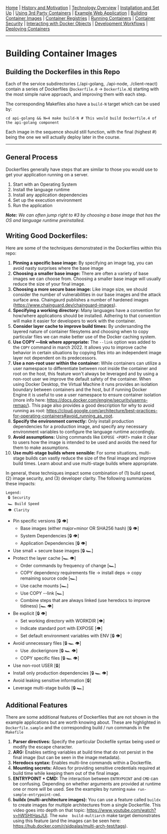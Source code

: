 [Home](../README.md) | [History and Motivation](../01-history-and-motivation/README.md)
| [Technology Overview](../02-technology-overview/README.md)
| [Installation and Set Up](../03-installation-and-set-up/README.md)
| [Using 3rd Party Containers](../04-using-3rd-party-containers/README.md)
| [Example Web Application](../05-example-web-application/README.md)
| [Building Container Images](../06-building-container-images/README.md)
| [Container Registries](../07-container-registries/README.md)
| [Running Containers](../08-running-containers/README.md)
| [Container Security](../09-container-security/README.md)
| [Interacting with Docker Objects](../10-interacting-with-docker-objects/README.md)
| [Development Workflows](../11-development-workflow/README.md)
| [Deploying Containers](../12-deploying-containers/README.md)

---

# Building Container Images

## Building the Dockerfiles in this Repo

Each of the service subdirectories (./api-golang, ./api-node, ./client-react) contain a series of Dockerfiles (`Dockerfile.0` → `Dockerfile.N`) starting with the most simple naive approach, and improving them with each step.

The corresponding Makefiles also have a `build-N` target which can be used by:

```
cd api-golang && N=4 make build-N # This would build Dockerfile.4 of the api-golang component
```

Each image in the sequence should still function, with the final (highest #) being the one we will actually deploy later in the course.

---

## General Process

Dockerfiles generally have steps that are similar to those you would use to get your application running on a server.

1) Start with an Operating System
2) Install the language runtime
3) Install any application dependencies
4) Set up the execution environment
5) Run the application

***Note:** We can often jump right to #3 by choosing a base image that has the OS and language runtime preinstalled.*

## Writing Good Dockerfiles:

Here are some of the techniques demonstrated in the Dockerfiles within this repo:

1) **Pinning a specific base image:** By specifying an image tag, you can avoid nasty surprises where the base image
2) **Choosing a smaller base image:** There are often a variety of base images we can choose from. Choosing a smaller base image will usually reduce the size of your final image.
3) **Choosing a more secure base image:** Like image size, we should consider the number of vulnerabilities in our base images and the attack surface area. Chaingaurd publishes a number of hardened images (https://www.chainguard.dev/chainguard-images).
4) **Specifying a working directory:** Many languages have a convention for how/where applications should be installed. Adhering to that convention will make it easier for developers to work with the container.
5) **Consider layer cache to improve build times:** By undersanding the layered nature of container filesytems and choosing when to copy particular files we can make better use of the Docker caching system.
6) **Use COPY —link where appropriate:** The `--link` option was added to the `COPY` command in march 2022. It allows you to improve cache behavior in certain situations by copying files into an independent image layer not dependent on its predecessors.
7) **Use a non-root user within the container:** While containers can utilize a user namespace to differentiate between root inside the container and root on the host, this feature won't always be leveraged and by using a non-root user we improve the default safety of the container. When using Docker Desktop, the Virtual Machine it runs provides an isolation boundary between containers and the host, but if running Docker Engine it is useful to use a user namespace to ensure container isolation (more info here: https://docs.docker.com/engine/security/userns-remap/). This page also provides a good description for why to avoid running as root: https://cloud.google.com/architecture/best-practices-for-operating-containers#avoid_running_as_root.
8) **Specify the environment correctly:** Only install production dependencies for a production image, and specify any necessary environment variables to configure the language runtime accordingly.
9) **Avoid assumptions:** Using commands like `EXPOSE <PORT>` make it clear to users how the image is intended to be used and avoids the need for them to make assumptions.
10) **Use multi-stage builds where sensible:** For some situations, multi-stage builds can vastly reduce the size of the final image and improve build times. Learn about and use multi-stage builds where appropriate.

In general, these techniques impact some combination of (1) build speed, (2) image security, and (3) developer clarity. The following summarizes these impacts:

```
Legend:
 🔒 Security
 🏎️ Build Speed
 👁️ Clarity
```
- Pin specific versions [🔒 👁️]
  - Base images (either major+minor OR SHA256 hash) [🔒 👁️]
  - System Dependencies [🔒 👁️]
  - Application Dependencies [🔒 👁️]
- Use small + secure base images [🔒 🏎️]
- Protect the layer cache [🏎️ 👁️]
  - Order commands by frequency of change [🏎️]
  - COPY dependency requirements file → install deps → copy remaining source code [🏎️]
  - Use cache mounts [🏎️]
  - Use COPY --link [🏎️]
  - Combine steps that are always linked (use heredocs to improve tidiness) [🏎️ 👁️]
- Be explicit [🔒 👁️]
  - Set working directory with WORKDIR [👁️]
  - Indicate standard port with EXPOSE [👁️]
  - Set default environment variables with ENV [🔒 👁️]
- Avoid unnecessary files [🔒 🏎️ 👁️]
  - Use .dockerignore [🔒 🏎️ 👁️]
  - COPY specific files [🔒 🏎️ 👁️]
- Use non-root USER [🔒]
- Install only production dependencies [🔒 🏎️ 👁️]
- Avoid leaking sensitive information [🔒]
- Leverage multi-stage builds [🔒 🏎️]

## Additional Features

There are some additional features of Dockerfiles that are not shown in the example applications but are worth knowing about. These are highlighted in `Dockerfile.sample` and the corresponding build / run commands in the `Makefile`

1) **Parser directives:** Specify the particular Dockefile syntax being used or modify the escape character.
2) **ARG:** Enables setting variables at build time that do not persist in the final image (but can be seen in the image metadata).
3) **Heredocs syntax:** Enables multi-line commands within a Dockerfile.
4) **Mounting secrets:** Allows for providing sensitive credentials required at build time while keeping them out of the final image.
5) **ENTRYPOINT + CMD:** The interaction between `ENTRYPOINT` and `CMD` can be confusing. Depending on whether arguments are provided at runtime one or more will be used. See the examples by running `make run-sample-entrypoint-cmd`.
6) **buildx (multi-architecture images):** You can use a feature called `buildx` to create images for multiple architectures from a single Dockerfile. This video goes into depth on that topic: https://www.youtube.com/watch?v=hWSHtHasJUI. The `make  build-multiarch` make target demonstrates using this feature (and the images can be seen here: https://hub.docker.com/r/sidpalas/multi-arch-test/tags).
